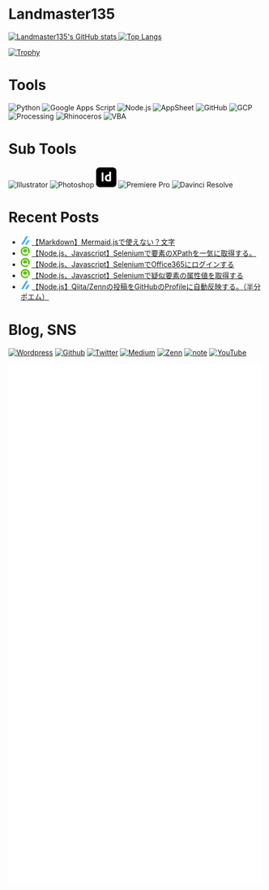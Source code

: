 # Landmaster135

<!-- - 👋 Hi, I’m @Landmaster135
- 👀 I’m interested in ...
- 🌱 I’m currently learning ...
- 💞️ I’m looking to collaborate on ...
- 📫 How to reach me ... -->

<!---
Landmaster135/Landmaster135 is a ✨ special ✨ repository because its `README.md` (this file) appears on your GitHub profile.
You can click the Preview link to take a look at your changes.
--->

<p align="left">
  <a href="https://github.com/anuraghazra/github-readme-stats">
    <img height="150.2em" alt="Landmaster135's GitHub stats" src="https://github-readme-stats.vercel.app/api/?username=Landmaster135&theme=tokyonight&show_icons=true" />
  </a>
  <a href="https://github.com/anuraghazra/github-readme-stats">
    <img height="150.2em" alt="Top Langs" src="https://github-readme-stats.vercel.app/api/top-langs/?username=Landmaster135&layout=compact&theme=tokyonight" />
  </a>
</p>
<p>
  <a href="https://github.com/ryo-ma/github-profile-trophy">
    <img height="100.2em" alt="Trophy" src="https://github-profile-trophy.vercel.app/?username=Landmaster135&theme=dracula&column=7" />
  </a>
</p>

# Tools
<p align="left">
  <img height="40.2em" alt="Python" src="https://www.vectorlogo.zone/logos/python/python-icon.svg">
  <img height="40.2em" alt="Google Apps Script" src="https://upload.wikimedia.org/wikipedia/commons/2/2f/Google_Apps_Script.svg">
  <img height="40.2em" alt="Node.js" src="https://www.vectorlogo.zone/logos/nodejs/nodejs-icon.svg">
  <img height="40.2em" alt="AppSheet" src="https://upload.wikimedia.org/wikipedia/commons/5/52/AppSheet_Logo.svg">
  <img height="40.2em" alt="GitHub" src="https://upload.vectorlogo.zone/logos/github/images/47bfd2d4-712f-4dee-9315-f99c611b7598.svg">
  <img height="40.2em" alt="GCP" src="https://www.vectorlogo.zone/logos/google_cloud/google_cloud-icon.svg">
  <img height="40.2em" alt="Processing" src="https://upload.wikimedia.org/wikipedia/commons/5/59/Processing_Logo_Clipped.svg">
  <img height="40.2em" alt="Rhinoceros" src="https://simpleicons.org/icons/rhinoceros.svg">
  <img height="40.2em" alt="VBA" src="https://www.vectorlogo.zone/logos/microsoft_vb/microsoft_vb-icon.svg">
</p>

# Sub Tools
<p align="left">
  <img height="40.2em" alt="Illustrator" src="https://www.vectorlogo.zone/logos/adobe_illustrator/adobe_illustrator-icon.svg">
  <img height="40.2em" alt="Photoshop" src="">
  <img height="40.2em" alt="InDesign" src="img/subTools/adobeIndesign.svg" style="background-color='#FF3366;">
  
  <img height="40.2em" alt="Premiere Pro" src="">
  <img height="40.2em" alt="Davinci Resolve" src="">
</p>

# Recent Posts

<!--[START POSTS LIST]-->
- ![](img/zenn.png) [【Markdown】Mermaid.jsで使えない？文字](https://zenn.dev/kinkinbeer135ml/articles/f08ce790091aca)
- ![](img/qiita.png) [【Node.js、Javascript】Seleniumで要素のXPathを一気に取得する。](https://qiita.com/Landmaster135/items/3bf54fad9d1c72b1674d)
- ![](img/qiita.png) [【Node.js、Javascript】SeleniumでOffice365にログインする](https://qiita.com/Landmaster135/items/9d0064e86d42297ea84b)
- ![](img/qiita.png) [【Node.js、Javascript】Seleniumで疑似要素の属性値を取得する](https://qiita.com/Landmaster135/items/c0f26163950425c50167)
- ![](img/zenn.png) [【Node.js】Qiita/Zennの投稿をGitHubのProfileに自動反映する。（半分ポエム）](https://zenn.dev/kinkinbeer135ml/articles/968c7f8a5f0767)
<!--[END POSTS LIST]-->

# Blog, SNS

<p>
  <a href="https://www.endorphinbath.com" target="_blank"><img alt="Wordpress" src="https://img.shields.io/badge/Wordpress-21759B.svg?&style=flat&logo=Wordpress&logoColor=white" /></a>
  <a href="https://github.com/Landmaster135" target="_blank"><img alt="Github" src="https://img.shields.io/badge/GitHub-%2312100E.svg?&style=flat&logo=Github&logoColor=white" /></a>
  <a href="https://twitter.com/penguinbeer1351" target="_blank"><img alt="Twitter" src="https://img.shields.io/badge/twitter-%231DA1F2.svg?&style=flat&logo=twitter&logoColor=white" /></a>
  <a href="https://qiita.com/Landmaster135" target="_blank"><img alt="Medium" src="https://img.shields.io/badge/qiita-55C500.svg?&style=flat&logo=qiita&logoColor=white" /></a>
  <a href="https://zenn.dev/kinkinbeer135ml" target="_blank"><img alt="Zenn" src="https://img.shields.io/badge/Zenn-3EA8FF.svg?&style=flat&logo=Zenn&logoColor=white" /></a>
  <a href="https://note.com/kinkinbeer135ml" target="_blank"><img alt="note" src="https://img.shields.io/badge/note-41C9B4.svg?&style=flat&logo=note&logoColor=white" /></a>
  <a href="https://www.youtube.com/channel/UC95FIAkqzrjyVlg1uWdYzlw" target="_blank"><img alt="YouTube" src="https://img.shields.io/badge/YouTube-FF0000.svg?style=flat&logo=YouTube&logoColor=white" /></a>
</p>

[<img align="left" alt="🐧" src="https://github.com/Landmaster135/Landmaster135/blob/main/github-metrics.svg">]()
